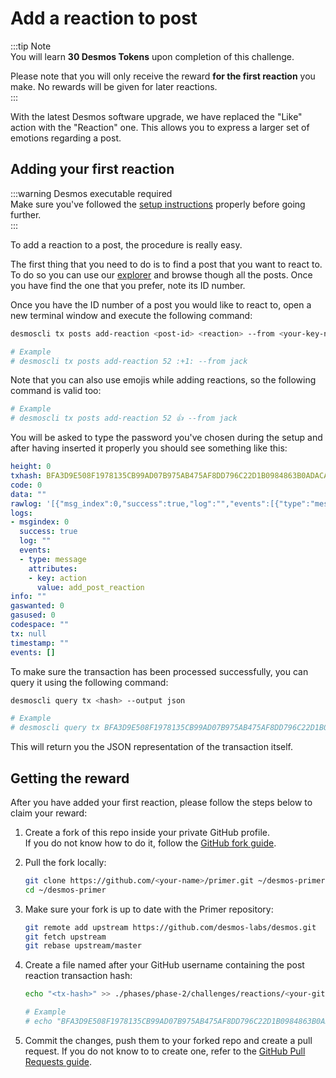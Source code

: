 # Add a reaction to post
:::tip Note  
You will learn **30 Desmos Tokens** upon completion of this challenge.  

Please note that you will only receive the reward **for the first reaction** you make. No rewards will be given for later reactions.  
:::  

With the latest Desmos software upgrade, we have replaced the "Like" action with the "Reaction" one. This allows you to express a larger set of emotions regarding a post.  

## Adding your first reaction
:::warning Desmos executable required  
Make sure you've followed the [setup instructions](../README.md#Setup) properly before going further.  
:::

To add a reaction to a post, the procedure is really easy.

The first thing that you need to do is to find a post that you want to react to. To do so you can use our [explorer](https://morpheus.desmos.network) and browse though all the posts. Once you have find the one that you prefer, note its ID number. 

Once you have the ID number of a post you would like to react to, open a new terminal window and execute the following command: 

```bash
desmoscli tx posts add-reaction <post-id> <reaction> --from <your-key-name>

# Example
# desmoscli tx posts add-reaction 52 :+1: --from jack
```  

Note that you can also use emojis while adding reactions, so the following command is valid too:

```bash
# Example
# desmoscli tx posts add-reaction 52 👍 --from jack
```

You will be asked to type the password you've chosen during the setup and after having inserted it properly you should see something like this: 

```yml
height: 0
txhash: BFA3D9E508F1978135CB99AD07B975AB475AF8DD796C22D1B0984863B0ADACA9
code: 0
data: ""
rawlog: '[{"msg_index":0,"success":true,"log":"","events":[{"type":"message","attributes":[{"key":"action","value":"add_post_reaction"}]}]}]'
logs:
- msgindex: 0
  success: true
  log: ""
  events:
  - type: message
    attributes:
    - key: action
      value: add_post_reaction
info: ""
gaswanted: 0
gasused: 0
codespace: ""
tx: null
timestamp: ""
events: []
```

To make sure the transaction has been processed successfully, you can query it using the following command: 

```bash
desmoscli query tx <hash> --output json

# Example
# desmoscli query tx BFA3D9E508F1978135CB99AD07B975AB475AF8DD796C22D1B0984863B0ADACA9 --output json
``` 

This will return you the JSON representation of the transaction itself.

## Getting the reward 
After you have added your first reaction, please follow the steps below to claim your reward: 

1. Create a fork of this repo inside your private GitHub profile.  
   If you do not know how to do it, follow the [GitHub fork guide](https://help.github.com/en/github/getting-started-with-github/fork-a-repo).

2. Pull the fork locally:  
   ```bash
   git clone https://github.com/<your-name>/primer.git ~/desmos-primer
   cd ~/desmos-primer
   ```
   
3. Make sure your fork is up to date with the Primer repository:  
   ```bash
   git remote add upstream https://github.com/desmos-labs/desmos.git
   git fetch upstream
   git rebase upstream/master
   ```

4. Create a file named after your GitHub username containing the post reaction transaction hash:  
   ```bash
   echo "<tx-hash>" >> ./phases/phase-2/challenges/reactions/<your-github-name>
   
   # Example
   # echo "BFA3D9E508F1978135CB99AD07B975AB475AF8DD796C22D1B0984863B0ADACA9" >> ./phases/phase-2/challenges/reactions/RiccardoM
   ```

5. Commit the changes, push them to your forked repo and create a pull request. If you do not know to to create one, refer to the [GitHub Pull Requests guide](https://help.github.com/en/github/collaborating-with-issues-and-pull-requests/creating-a-pull-request).